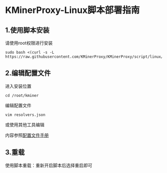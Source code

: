 # KMinerProxy-Linux脚本部署指南

## 1.使用脚本安装
请使用root权限进行安装
```
sudo bash <(curl -s -L https://raw.githubusercontent.com/KMinerProxy/KMinerProxy/script/linux/manage.sh)
```
## 2.编辑配置文件
进入安装位置
```
cd /root/kminer
```
编辑配置文件
```
vim resolvers.json
```
或使用其他工具编辑

内容参照[配置文件手册](../config/README.md)
## 3.重载
使用脚本重载：重新开启脚本后选择重启即可

